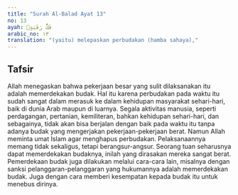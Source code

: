 ```yaml
---
title: "Surah Al-Balad Ayat 13"
no: 13
ayah: فَكُّ رَقَبَةٍۙ
arabic_no: ١٣
translation: "(yaitu) melepaskan perbudakan (hamba sahaya),"
---
```


## Tafsir

Allah menegaskan bahwa pekerjaan besar yang sulit dilaksanakan itu adalah memerdekakan budak. Hal itu karena perbudakan pada waktu itu sudah sangat dalam merasuk ke dalam kehidupan masyarakat sehari-hari, baik di dunia Arab maupun di luarnya. Segala aktivitas manusia, seperti perdagangan, pertanian, kemiliteran, bahkan kehidupan sehari-hari, dan sebagainya, tidak akan bisa berjalan dengan baik pada waktu itu tanpa adanya budak yang mengerjakan pekerjaan-pekerjaan berat. Namun Allah meminta umat Islam agar menghapus perbudakan. Pelaksanaannya memang tidak sekaligus, tetapi berangsur-angsur. Seorang tuan seharusnya dapat memerdekakan budaknya, inilah yang dirasakan mereka sangat berat. Pemerdekaan budak juga dilakukan melalui cara-cara lain, misalnya dengan sanksi pelanggaran-pelanggaran yang hukumannya adalah memerdekakan budak. Juga dengan cara memberi kesempatan kepada budak itu untuk menebus dirinya.